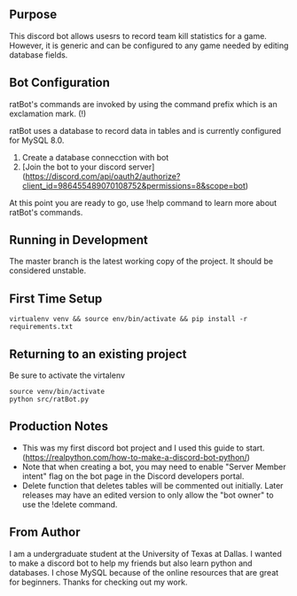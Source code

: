 ## Purpose

This discord bot allows usesrs to record team kill statistics for a game. However, it is generic and can be configured to any game needed by editing database fields. 

## Bot Configuration

ratBot's commands are invoked by using the command prefix which is an exclamation mark. (!)

ratBot uses a database to record data in tables and is currently configured for MySQL 8.0.

1. Create a database connecction with bot
2. [Join the bot to your discord server]
(https://discord.com/api/oauth2/authorize?client_id=986455489070108752&permissions=8&scope=bot)  

At this point you are ready to go, use !help command to learn more about ratBot's commands.

## Running in Development

The master branch is the latest working copy of the project. It should be considered unstable. 

## First Time Setup

`virtualenv venv && source env/bin/activate && pip install -r requirements.txt`

## Returning to an existing project

Be sure to activate the virtalenv

```
source venv/bin/activate
python src/ratBot.py
```

## Production Notes

* This was my first discord bot project and I used this guide to start. (https://realpython.com/how-to-make-a-discord-bot-python/)
* Note that when creating a bot, you may need to enable "Server Member intent" flag on the bot page in the Discord developers portal. 
* Delete function that deletes tables will be commented out initially. Later releases may have an edited version to only allow the "bot owner" to use the !delete command. 

## From Author

I am a undergraduate student at the University of Texas at Dallas. I wanted to make a discord bot to help my friends but also learn python and databases. I chose MySQL because of the online resources that are great for beginners. Thanks for checking out my work. 